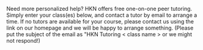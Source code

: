 Need more personalized help? HKN offers free one-on-one peer tutoring. Simply enter your class(es) below, and contact a tutor by email to arrange a time. If no tutors are available for your course, please contact us using the link on our homepage and we will be happy to arrange something. (Please put the subject of the email as "HKN Tutoring &lt; class name &gt; or we might not respond!)
